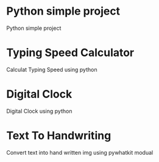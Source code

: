 # Python simple project 

Python simple project



# Typing Speed Calculator

  Calculat Typing Speed using python

# Digital Clock 

  Digital Clock using python

# Text To Handwriting

  Convert text into hand written img using pywhatkit modual
